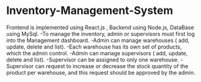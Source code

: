 # Inventory-Management-System 
Frontend is implemented using React.js ,
Backend using Node.js,
DataBase using MySql.
-To manage the inventory, admin or supervisors must first log into the Management dashboard.
-Admin can manage warehouses ( add, update, delete and list). 
-Each warehouse has its own set of products, which the admin control.
-Admin can manage supervisors ( add, update, delete and list).
-Supervisor can be assigned to only one warehouse.
-Supervisor can request to increase or decrease the stock quantity of the product per warehouse, and this request should be approved by the admin.
